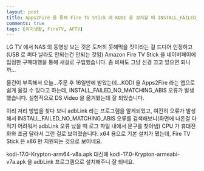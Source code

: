 ```yaml
---
layout: post
title: Apps2Fire 을 통해 Fire TV Stick 에 KODI 을 설치할 때 INSTALL_FAILED_NO_MATCHING_ABIS 가 발생하는 문제
comments: true
tags: [취미생활, FireTV, AFTV]
---
```


LG TV 에서 NAS 의 동영상 보는 것은 도저히 못해먹을 짓이라는 걸 드디어 인정하고(USB 로 퍼다 날라도 안되는건 안되는 것임) Amazon Fire TV Stick 을 네이버페이에 입점한 구매대행을 통해 새걸로 구입했습니다. 좀 비싸도 그냥 신경 끄고 있으면 되니까...

물건이 부족해서 오늘...주문 후 16일만에 받았는데...KODI 을 Apps2Fire 라는 앱으로 쉽게 옮길 수 있다고 하는데, INSTALL_FAILED_NO_MATCHING_ABIS 오류가 발생했습니다. 실험적으로 DS Video 을 옮겨봤는데 잘 되었습니다.

이리 저리 방법을 찾다 보니 adbLink 라는 프로그램을 알게되었고, 여전히 오류가 발생해서 INSTALL_FAILED_NO_MATCHING_ABIS 오류를 검색해보니(화면에 나온걸 다 적기 어려워서 adbLink 오류 났을 때 로그 파일 내에서 문구를 찾아냄) CPU 가 휴대전화와 조금 달라서 그런 걸로 보여졌습니다. x64 용으로 기본 설치가 됐는데, Fire TV Stick 은 x86 만 지원되는 것으로 보이네요.

kodi-17.0-Krypton-arm64-v8a.apk 대신에 kodi-17.0-Krypton-armeabi-v7a.apk 을 adbLink 프로그램으로 설치해주니 잘 되네요. 
